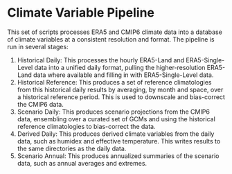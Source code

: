 # Climate Variable Pipeline

This set of scripts processes ERA5 and CMIP6 climate data into a database of
climate variables at a consistent resolution and format. The pipeline is
run in several stages:

1.  Historical Daily: This processes the hourly ERA5-Land and ERA5-Single-Level
    data into a unified daily format, pulling the higher-resolution ERA5-Land data
    where available and filling in with ERA5-Single-Level data.
2.  Historical Reference: This produces a set of reference climatologies from this
    historical daily results by averaging, by month and space, over a historical
    reference period. This is used to downscale and bias-correct the CMIP6 data.
3.  Scenario Daily: This produces scenario projections from the CMIP6 data, ensembling
    over a curated set of GCMs and using the historical reference climatologies to
    bias-correct the data.
4.  Derived Daily: This produces derived climate variables from the daily data, such as
    humidex and effective temperature. This writes results to the same directories
    as the daily data.
5.  Scenario Annual: This produces annualized summaries of the scenario data, such as
    annual averages and extremes.
